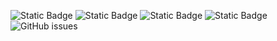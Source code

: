 ![Static Badge](https://img.shields.io/badge/blacklists-61-000000) ![Static Badge](https://img.shields.io/badge/blacklisted-2982863-cc0000) ![Static Badge](https://img.shields.io/badge/whitelisted-2251-00CC00) ![Static Badge](https://img.shields.io/badge/streaming_blacklist-28107-000000) ![GitHub issues](https://img.shields.io/github/issues/fabriziosalmi/blacklists)
